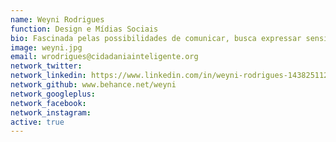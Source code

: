 ```yaml
---
name: Weyni Rodrigues
function: Design e Mídias Sociais
bio: Fascinada pelas possibilidades de comunicar, busca expressar sensibilidade por formas democráticas e sustentáveis no designer
image: weyni.jpg
email: wrodrigues@cidadaniainteligente.org
network_twitter: 
network_linkedin: https://www.linkedin.com/in/weyni-rodrigues-143825112/
network_github: www.behance.net/weyni
network_googleplus:
network_facebook:
network_instagram:
active: true
---
```

